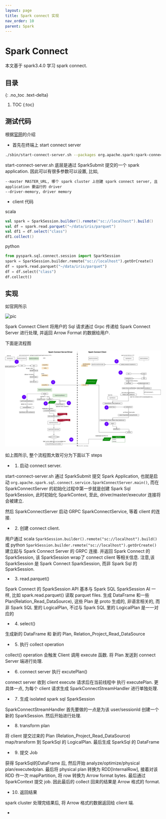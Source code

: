 ```yaml
---
layout: page
title: Spark connect 实现
nav_order: 10 
parent: Spark 
---
```


# Spark Connect

本文基于 spark3.4.0 学习 spark connect.

## 目录
{: .no_toc .text-delta}

1. TOC
{:toc}

## 测试代码

根据[官网](https://spark.apache.org/docs/latest/spark-connect-overview.html)的介绍

- 首先在终端上 start connect server

``` bash
./sbin/start-connect-server.sh --packages org.apache.spark:spark-connect_2.12:3.4.0
```

start-connect-server.sh 底层是通过 SparkSubmit 提交的一个 spark application. 因此可以有很多参数可以设置,
比如, 

``` console
--master MASTER_URL, 哪个 spark cluster 上创建 spark connect server, 且 application 要运行的 driver
--driver-memory, driver memory
```

- client 代码 

scala

``` scala
val spark = SparkSession.builder().remote("sc://localhost").build()
val df = spark.read.parquet("~/data/iris/parquet")
val df1 = df.select("class")
df1.collect()
```

python

``` python
from pyspark.sql.connect.session import SparkSession
spark = SparkSession.builder.remote("sc://localhost").getOrCreate()
df = spark.read.parquet("~/data/iris/parquet")
df = df.select("class")
df.collect()
```

## 实现

如官网所示 

![pic](https://spark.apache.org/docs/latest/img/spark-connect-communication.png)

Spark Connect Client 将用户的 Sql 请求通过 Grpc 传递给 Spark Connect Server 进行处理, 并返回 Arrow Format 的数据给用户.

下面是流程图

![connect](/docs/spark/connect/spark-connect.drawio.svg)

如上图所示, 整个流程图大致可分为下面以下 steps


- 1. 启动 connect server.

start-connect-server.sh 通过 SparkSubmit 提交 Spark Application, 也就是启动 `org.apache.spark.sql.connect.service.SparkConnectServer.main()`, 而在 SparkConnectServer 的初始化过程中第一步就是创建 Spark Sql SparkSession, 此时初始化 SparkContext, 至此, driver/master/executor 连接将会被建立.

然后 SparkConnectServer 启动 GRPC SparkConnectService, 等着 client 的连接.

- 2. 创建 connect client.

用户通过 scala `SparkSession.builder().remote("sc://localhost").build()` 或 python `SparkSession.builder.remote("sc://localhost").getOrCreate()` 建立起与 Spark Connect Server 的 GRPC 连接. 并返回 Spark Connect 的 SparkSession, 该 SparkSession wrap了 connect client 等相关信息. 注意,该 SparkSession 是 Spark Connect SparkSession, 而非 Spark Sql 的 SparkSession.

- 3. read.parquet()

Spark Connect 的 SparkSession API 基本与  Spark SQL SparkSession AI 一样, 比如 spark.read.parquet() 读取 parquet files. 生成 DataFrame 和一些 Plan(Relation_Read_DataSource), 这些 Plan 是 proto 生成的, 非语言相关的, 而非 Spark SQL 里的 LogicalPlan, 不过与 Spark SQL 里的 LogicalPlan 是一一对应的

- 4. select()

生成新的 DataFrame 和 新的 Plan, Relation_Project_Read_DataSource

- 5. 执行 collect operation

collect() operation 会触发 Client 调用 execute 函数. 将 Plan 发送到 connect Server 端进行处理.

- 6. connect server 执行 excutePlan()

connect server 收到 client execute 请求后在当前线程中 执行 executePlan. 更具体一点, 为每个 client 请求生成 SparkConnectStreamHandler 进行单独处理.

- 7. 生成 isolated spark sql SparkSession

SparkConnectStreamHandler 首先要做的一点是为该 user/sessionId 创建一个新的 SparkSession. 然后开始进行处理.

- 8. transform plan

将 client 提交过来的 Plan (Relation_Project_Read_DataSource) map/transform 到 SparkSql 的 LogicalPlan. 最后生成 SparkSql 的 DataFrame

- 9. 提交 Job

获得 SparkSql的DataFrame 后, 然后开始 analyze/optimize/physical plan/executedplan. 最后将 physical plan 转换为 RDD[InternalRow], 接着对该 RDD 作一次 mapPartition, 将 row 转换为 Arrow format bytes. 最后通过 SparkContext 提交 job. 因此最后的 collect 回来的结果是 Arrow 格式的 format.

- 10. 返回结果

spark cluster 处理完结果后, 将 Arrow 格式的数据返回给 client 端.


- 
